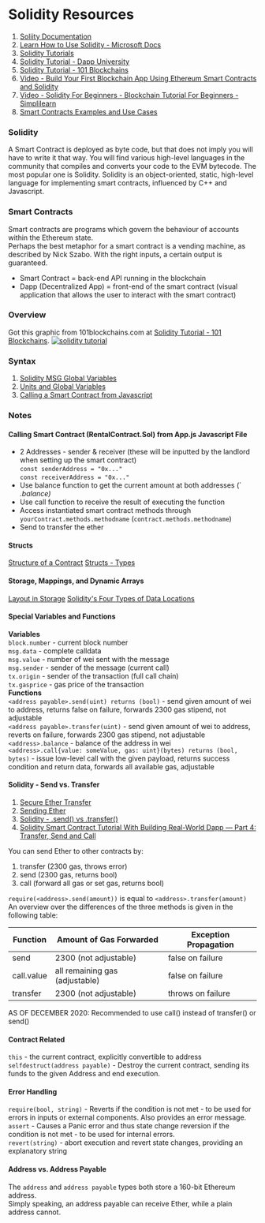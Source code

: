 # Solidity Resources

1. [Soliity Documentation](https://docs.soliditylang.org/en/develop/)
2. [Learn How to Use Solidity - Microsoft Docs](https://docs.microsoft.com/en-us/learn/modules/blockchain-learning-solidity/)
3. [Solidity Tutorials](https://www.tutorialspoint.com/solidity/index.htm)
4. [Solidity Tutorial - Dapp University](https://www.dappuniversity.com/articles/solidity-tutorial)
5. [Solidity Tutorial - 101 Blockchains](https://101blockchains.com/solidity-tutorial/)
6. [Video - Build Your First Blockchain App Using Ethereum Smart Contracts and Solidity](https://www.youtube.com/watch?v=coQ5dg8wM2o)
7. [Video - Solidity For Beginners - Blockchain Tutorial For Beginners - Simplilearn](https://www.youtube.com/watch?v=YjbIrNRqiYU)
8. [Smart Contracts Examples and Use Cases](https://existek.com/blog/what-are-smart-contracts-examples-and-use-cases/)

### Solidity
A Smart Contract is deployed as byte code, but that does not imply you will have to write it that way. You will find various high-level languages in the community that compiles and converts your code to the EVM bytecode. The most popular one is Solidity. Solidity is an object-oriented, static, high-level language for implementing smart contracts, influenced by C++ and Javascript.

### Smart Contracts
Smart contracts are programs which govern the behaviour of accounts within the Ethereum state.<br>
Perhaps the best metaphor for a smart contract is a vending machine, as described by Nick Szabo. With the right inputs, a certain output is guaranteed.
- Smart Contract = back-end API running in the blockchain
- Dapp (Decentralized App) = front-end of the smart contract (visual application that allows the user to interact with the smart contract)

### Overview
Got this graphic from 101blockchains.com at [Solidity Tutorial - 101 Blockchains](https://101blockchains.com/solidity-tutorial/).
<a href='https://101blockchains.com/blockchain-infographics/'> <img src="https://101blockchains.com/wp-content/uploads/2021/05/solidity-tutorial.png" alt="solidity tutorial" border='0' /> </a>

### Syntax
1. [Solidity MSG Global Variables](https://medium.com/upstate-interactive/what-you-need-to-know-about-msg-global-variables-in-solidity-566f1e83cc69)
2. [Units and Global Variables](https://docs.soliditylang.org/en/v0.8.10/units-and-global-variables.html)
3. [Calling a Smart Contract from Javascript](https://ethereum.org/en/developers/tutorials/calling-a-smart-contract-from-javascript/)

### Notes
#### Calling Smart Contract (RentalContract.Sol) from App.js Javascript File
- 2 Addresses - sender & receiver (these will be inputted by the landlord when setting up the smart contract)<br>
`const senderAddress = "0x..."`<br>
`const receiverAddress = "0x..."`<br>
- Use balance function to get the current amount at both addresses (`<address>.balance)
- Use call function to receive the result of executing the function
- Access instantiated smart contract methods through `yourContract.methods.methodname` (`contract.methods.methodname`)
- Send to transfer the ether

#### Structs
[Structure of a Contract](https://docs.soliditylang.org/en/v0.8.10/structure-of-a-contract.html)
[Structs - Types](https://docs.soliditylang.org/en/v0.8.10/types.html#structs)
  
#### Storage, Mappings, and Dynamic Arrays
[Layout in Storage](https://docs.soliditylang.org/en/v0.8.10/internals/layout_in_storage.html)
[Solidity's Four Types of Data Locations](https://www.c-sharpcorner.com/article/storage-and-memory-data-locations/)

#### Special Variables and Functions
**Variables**<br>
`block.number` - current block number<br>
`msg.data` - complete calldata<br>
`msg.value` - number of wei sent with the message<br>
`msg.sender` - sender of the message (current call)<br>
`tx.origin` - sender of the transaction (full call chain)<br>
`tx.gasprice` - gas price of the transaction<br>
**Functions**<br>
`<address payable>.send(uint) returns (bool)` - send given amount of wei to address, returns false on failure, forwards 2300 gas stipend, not adjustable<br>
`<address payable>.transfer(uint)` - send given amount of wei to address, reverts on failure, forwards 2300 gas stipend, not adjustable<br>
`<address>.balance` - balance of the address in wei<br>
`<address>.call{value: someValue, gas: uint}(bytes) returns (bool, bytes)` - issue low-level call with the given payload, returns success condition and return data, forwards all available gas, adjustable<br>

#### Solidity - Send vs. Transfer
1. [Secure Ether Transfer](https://fravoll.github.io/solidity-patterns/secure_ether_transfer.html)
2. [Sending Ether](https://solidity-by-example.org/sending-ether/)
3. [Solidity - .send() vs .transfer()](https://vomtom.at/solidity-send-vs-transfer/)
4. [Solidity Smart Contract Tutorial With Building Real-World Dapp — Part 4: Transfer, Send and Call](https://medium.com/coinmonks/solidity-smart-contract-tutorial-with-building-real-world-dapp-part-4-transfer-send-and-call-ea9d7386114c)

You can send Ether to other contracts by:
1. transfer (2300 gas, throws error)
2. send (2300 gas, returns bool)
3. call (forward all gas or set gas, returns bool)

`require(<address>.send(amount))` is equal to `<address>.transfer(amount)`<br>
An overview over the differences of the three methods is given in the following table:

| Function    | Amount of Gas Forwarded        | Exception Propagation |
| ----------- | ------------------------------ | --------------------- |
| send        | 2300 (not adjustable)          | false on failure      |
| call.value  | all remaining gas (adjustable) | false on failure      |
| transfer    | 2300 (not adjustable)          | throws on failure     |

AS OF DECEMBER 2020: Recommended to use call() instead of transfer() or send()

#### Contract Related
`this` - the current contract, explicitly convertible to address<br>
`selfdestruct(address payable)` - Destroy the current contract, sending its funds to the given Address and end execution.<br>

#### Error Handling
`require(bool, string)` - Reverts if the condition is not met - to be used for errors in inputs or external components. Also provides an error message.<br>
`assert` - Causes a Panic error and thus state change reversion if the condition is not met - to be used for internal errors.<br>
`revert(string)` - abort execution and revert state changes, providing an explanatory string<br>

#### Address vs. Address Payable
The `address` and `address payable` types both store a 160-bit Ethereum address.<br>
Simply speaking, an address payable can receive Ether, while a plain address cannot.<br>
